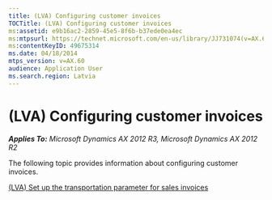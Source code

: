 ```yaml
---
title: (LVA) Configuring customer invoices
TOCTitle: (LVA) Configuring customer invoices
ms:assetid: e9b16ac2-2859-45e5-8f6b-b37ede0ea4ec
ms:mtpsurl: https://technet.microsoft.com/en-us/library/JJ731074(v=AX.60)
ms:contentKeyID: 49675314
ms.date: 04/18/2014
mtps_version: v=AX.60
audience: Application User
ms.search.region: Latvia
---
```


# (LVA) Configuring customer invoices 


_**Applies To:** Microsoft Dynamics AX 2012 R3, Microsoft Dynamics AX 2012 R2_

The following topic provides information about configuring customer invoices.

[(LVA) Set up the transportation parameter for sales invoices](lva-set-up-the-transportation-parameter-for-sales-invoices.md)

  


